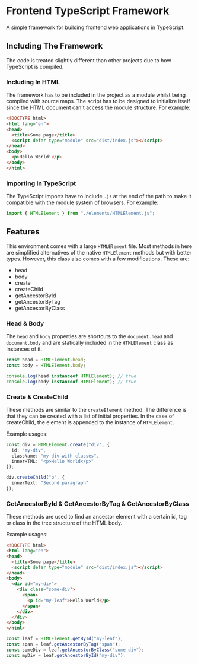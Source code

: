 # Frontend TypeScript Framework

A simple framework for building frontend web applications in TypeScript.

## Including The Framework

The code is treated slightly different than other projects due to how TypeScript is compiled.

### Including In HTML

The framework has to be included in the project as a module whilst being compiled with source maps. The script has to be designed to initialize itself since the HTML document can't access the module structure. For example:

```html
<!DOCTYPE html>
<html lang="en">
<head>
  <title>Some page</title>
  <script defer type="module" src="dist/index.js"></script>
</head>
<body>
  <p>Hello World!</p>
</body>
</html>
```

### Importing In TypeScript

The TypeScript imports have to include `.js` at the end of the path to make it compatible with the module system of browsers. For example:

```ts
import { HTMLElement } from "./elements/HTMLElement.js";
```

## Features

This environment comes with a large `HTMLElement` file. Most methods in here are simplified alternatives of the native `HTMLElement` methods but with better types. However, this class also comes with a few modifications. These are:

* head
* body
* create
* createChild
* getAncestorById
* getAncestorByTag
* getAncestorByClass

### Head & Body

The `head` and `body` properties are shortcuts to the `document.head` and `document.body` and are statically included in the `HTMLElement` class as instances of it.

```typescript
const head = HTMLElement.head;
const body = HTMLElement.body;

console.log(head instanceof HTMLElement); // true
console.log(body instanceof HTMLElement); // true
```

### Create & CreateChild

These methods are similar to the `createElement` method. The difference is that they can be created with a list of initial properties. In the case of createChild, the element is appended to the instance of `HTMLElement`.

Example usages:

```ts
const div = HTMLElement.create("div", {
  id: "my-div",
  className: "my-div with classes",
  innerHTML: "<p>Hello World</p>"
});

div.createChild("p", {
  innerText: "Second paragraph"
});
```

### GetAncestorById & GetAncestorByTag & GetAncestorByClass

These methods are used to find an ancestor element with a certain id, tag or class in the tree structure of the HTML body.

Example usages:

```html
<!DOCTYPE html>
<html lang="en">
<head>
  <title>Some page</title>
  <script defer type="module" src="dist/index.js"></script>
</head>
<body>
  <div id="my-div">
    <div class="some-div">
      <span>
        <p id="my-leaf">Hello World</p>
      </span>
    </div>
  </div>
</body>
</html>
```

```ts
const leaf = HTMLElement.getById("my-leaf");
const span = leaf.getAncestorByTag("span");
const someDiv = leaf.getAncestorByClass("some-div");
const myDiv = leaf.getAncestorById("my-div");
```
